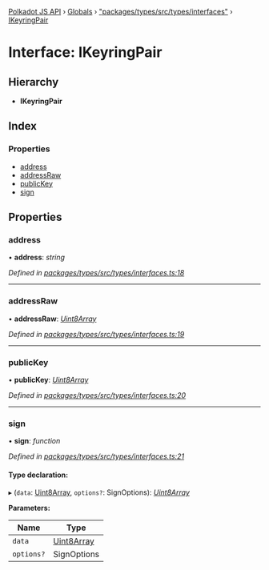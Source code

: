 [Polkadot JS API](../README.md) › [Globals](../globals.md) › ["packages/types/src/types/interfaces"](../modules/_packages_types_src_types_interfaces_.md) › [IKeyringPair](_packages_types_src_types_interfaces_.ikeyringpair.md)

# Interface: IKeyringPair

## Hierarchy

* **IKeyringPair**

## Index

### Properties

* [address](_packages_types_src_types_interfaces_.ikeyringpair.md#address)
* [addressRaw](_packages_types_src_types_interfaces_.ikeyringpair.md#addressraw)
* [publicKey](_packages_types_src_types_interfaces_.ikeyringpair.md#publickey)
* [sign](_packages_types_src_types_interfaces_.ikeyringpair.md#sign)

## Properties

###  address

• **address**: *string*

*Defined in [packages/types/src/types/interfaces.ts:18](https://github.com/polkadot-js/api/blob/6faea13a2/packages/types/src/types/interfaces.ts#L18)*

___

###  addressRaw

• **addressRaw**: *[Uint8Array](../classes/_packages_types_src_codec_raw_.raw.md#static-uint8array)*

*Defined in [packages/types/src/types/interfaces.ts:19](https://github.com/polkadot-js/api/blob/6faea13a2/packages/types/src/types/interfaces.ts#L19)*

___

###  publicKey

• **publicKey**: *[Uint8Array](../classes/_packages_types_src_codec_raw_.raw.md#static-uint8array)*

*Defined in [packages/types/src/types/interfaces.ts:20](https://github.com/polkadot-js/api/blob/6faea13a2/packages/types/src/types/interfaces.ts#L20)*

___

###  sign

• **sign**: *function*

*Defined in [packages/types/src/types/interfaces.ts:21](https://github.com/polkadot-js/api/blob/6faea13a2/packages/types/src/types/interfaces.ts#L21)*

#### Type declaration:

▸ (`data`: [Uint8Array](../classes/_packages_types_src_codec_raw_.raw.md#static-uint8array), `options?`: SignOptions): *[Uint8Array](../classes/_packages_types_src_codec_raw_.raw.md#static-uint8array)*

**Parameters:**

Name | Type |
------ | ------ |
`data` | [Uint8Array](../classes/_packages_types_src_codec_raw_.raw.md#static-uint8array) |
`options?` | SignOptions |
